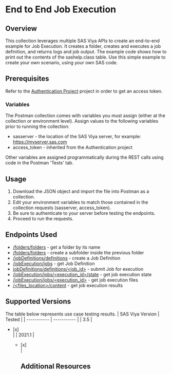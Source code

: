 # End to End Job Execution

## Overview

This collection leverages multiple SAS Viya APIs to create an end-to-end example for Job Execution. It creates a folder, creates and executes a job definition, and returns logs and job output. The example code shows how to print out the contents of the sashelp.class table. Use this simple example to create your own scenario, using your own SAS code.


## Prerequisites
Refer to the [Authentication Project](../authentication) project in order to get an access token.

### Variables

The Postman collection comes with variables you must assign (either at the collection or environment level). Assign values to the following variables prior to running the collection:
- sasserver - the location of the SAS Viya server, for example: https://myserver.sas.com
- access_token - inherited from the Authentication project

Other variables are assigned programmatically during the REST calls using code in the Postman 'Tests' tab.

## Usage

1. Download the JSON object and import the file into Postman as a collection.
2. Edit your environment variables to match those contained in the collection requests (sasserver, access_token).
3. Be sure to authenticate to your server before testing the endpoints.
4. Proceed to run the requests.

## Endpoints Used

- [/folders/folders](https://developer.sas.com/apis/rest/CoreServices/#get-a-list-of-folders) - get a folder by its name
- [/folders/folders](https://developer.sas.com/apis/rest/CoreServices/#create-a-new-folder) - create a subfolder inside the previous folder
- [/jobDefinitions/definitions](https://developer.sas.com/apis/rest/Compute/#create-a-job-definition) - create a Job Definition
- [/jobExecution/jobs](https://developer.sas.com/apis/rest/Compute/#get-a-job-definition) - get Job Definition
- [jobDefinitions/definitions/<job_id>](https://developer.sas.com/apis/rest/Compute/#operations-2) - submit Job for execution
- [/jobExecution/jobs/<execution_id>/state](https://developer.sas.com/apis/rest/Compute/#get-the-state-of-the-job) - get job execution state
- [/jobExecution/jobs/<execution_id>](https://developer.sas.com/apis/rest/Compute/#get-a-job) - get job execution files
- [/<files_location>/content](https://developer.sas.com/apis/rest/Compute/#get-a-job) - get job execution results

## Supported Versions

The table below represents use case testing results. 
| SAS Viya Version | Tested |
| ----------- | ----------- |
| 3.5 | <ul><li>[x] </li> |
| 2021.1 | <ul><li>[x] </li> |

## Additional Resources

